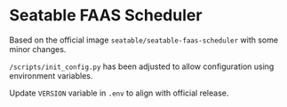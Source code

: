 # Seatable FAAS Scheduler

Based on the official image `seatable/seatable-faas-scheduler` with some minor changes.

`/scripts/init_config.py` has been adjusted to allow configuration using environment variables.

Update `VERSION` variable in `.env` to align with official release.